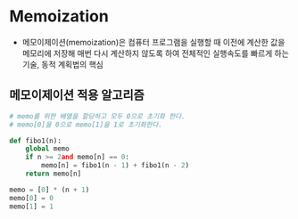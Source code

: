 # Memoization
- 메모이제이션(memoization)은 컴퓨터 프로그램을 실행할 때 이전에 계산한 값을 메모리에 저장해 매번 다시 계산하지 않도록 하여
전체적인 실행속도를 빠르게 하는 기술, 동적 계획법의 핵심
 
## 메모이제이션 적용 알고리즘
```python
# memo를 위한 배열을 할당하고 모두 0으로 초기화 한다.
# memo[0]을 0으로 memo[1]을 1로 초기화한다.

def fibo1(n):
    global memo
    if n >= 2and memo[n] == 0:
        memo[n] = fibo1(n - 1) + fibo1(n - 2)
    return memo[n]

memo = [0] * (n + 1)
memo[0] = 0
memo[1] = 1
```